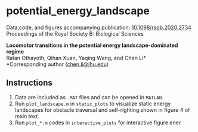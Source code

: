 # potential_energy_landscape

Data,code, and figures accompanying publication: [10.1098/rspb.2020.2734](https://doi.org/10.1098/rspb.2020.2734)\
Proceedings of the Royal Society B: Biological Sciences

**Locomotor transitions in the potential energy landscape-dominated regime**\
Ratan Othayoth, Qihan Xuan, Yaqing Wang, and Chen Li*\
\*Corresponding author ([chen.li@jhu.edu](mailto:chen.li@jhu.edu))

## Instructions
1. Data are included as `.MAT` files and can be opened in `MATLAB`.
2. Run `plot_landscape.m` in `static_plots` to visualize static energy landscapes for obstacle traversal and self-righting shown in figure 4 of main text.
3. Run  `plot_*.m` codes in `interactive_plots` for interactive figure ener



